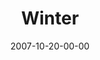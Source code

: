 ---
layout: message
category: message
series: "Seasons"
title: "Winter"
date: 2007-10-20-00-00
message_id: 462
---